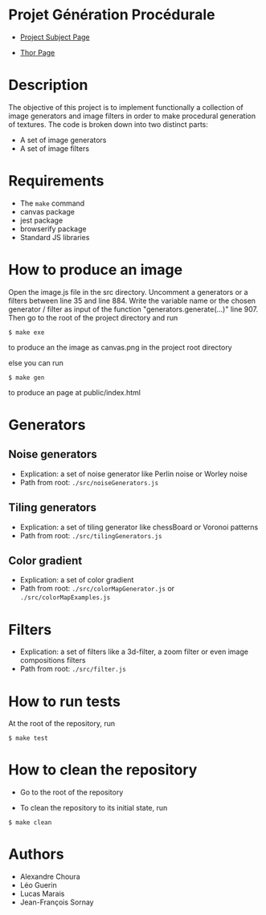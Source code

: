 # Projet Génération Procédurale

- [Project Subject Page](https://www.labri.fr/perso/renault/working/teaching/projets/2020-21-S6-Scheme-Procedural.php)

- [Thor Page](https://thor.enseirb-matmeca.fr/ruby/projects/projetss6-proc)

# Description

The objective of this project is to implement functionally a collection of image generators and image filters in order to make procedural generation of textures. The code is broken down into two distinct parts:
- A set of image generators
- A set of image filters

# Requirements

- The ```make``` command 
- canvas package
- jest package
- browserify package
- Standard JS libraries

# How to produce an image

Open the image.js file in the src directory. Uncomment a generators or a filters between line 35 and line 884. Write the variable name or the chosen generator / filter as input of the function "generators.generate(...)" line 907. Then go to the root of the project directory and run

```shell
$ make exe
```
to produce an the image as canvas.png in the project root directory

else you can run

```shell
$ make gen
```
to produce an page at public/index.html

# Generators

## Noise generators

- Explication: a set of noise generator like Perlin noise or Worley noise 
- Path from root: ```./src/noiseGenerators.js```

## Tiling generators

- Explication: a set of tiling generator like chessBoard or Voronoi patterns
- Path from root: ```./src/tilingGenerators.js```

## Color gradient

- Explication: a set of color gradient
- Path from root: ```./src/colorMapGenerator.js``` or ```./src/colorMapExamples.js```

# Filters

- Explication: a set of filters like a 3d-filter, a zoom filter or even image compositions filters
- Path from root: ```./src/filter.js```

# How to run tests

At the root of the repository, run

```shell
$ make test
```

# How to clean the repository

- Go to the root of the repository

- To clean the repository to its initial state, run

```shell
$ make clean
```

# Authors

- Alexandre Choura
- Léo Guerin
- Lucas Marais
- Jean-François Sornay
